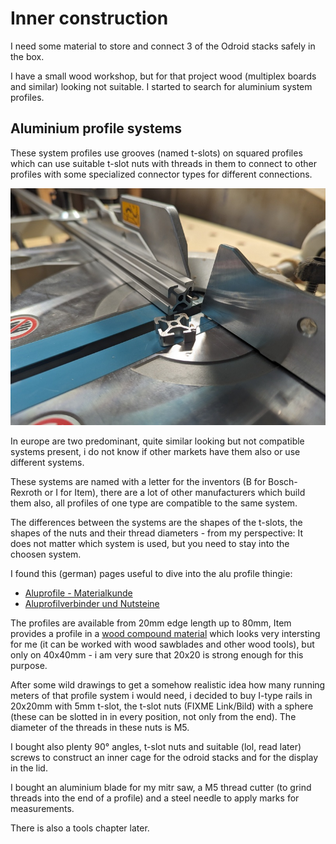 # Inner construction 

I need some material to store and connect 3 of the Odroid stacks safely in the
box. 

I have a small wood workshop, but for that project wood (multiplex boards and
similar) looking not suitable.  I started to search for aluminium system
profiles. 

## Aluminium profile systems

These system profiles use grooves (named t-slots) on squared profiles which can
use suitable t-slot nuts with threads in them to connect to other profiles with
some specialized connector types for different connections. 

![Aluminium profile system, i-type)](pics/aluprofile_sm.jpg)

In europe are two predominant, quite similar looking but not compatible
systems present, i do not know if other markets have them also or use different
systems. 

These systems are named with a letter for the inventors (B for Bosch-Rexroth
or I for Item), there are a lot of other manufacturers which build them also,
all profiles of one type are compatible to the same system.

The differences between the systems are the shapes of the t-slots, the shapes
of the nuts and their thread diameters - from my perspective: It does not
matter which system is used, but you need to stay into the choosen system.

I found this (german) pages useful to dive into the alu profile thingie:
- [Aluprofile - Materialkunde](https://www.franzek.com/aluprofile-materialkunde)
- [Aluprofilverbinder und Nutsteine](https://www.franzek.com/aluprofilverbinder-und-nutensteine-camper-ausbau/)

The profiles are available from 20mm edge length up to 80mm, Item provides a
profile in a [wood compound
material](https://www.item24.com/de-de/profil-kh-8-40x40-anthrazit-62686) which
looks very intersting for me (it can be worked with wood sawblades and other
wood tools), but only on 40x40mm - i am very sure that 20x20 is strong enough
for this purpose.

After some wild drawings to get a somehow realistic idea how many running
meters of that profile system i would need, i decided to buy  I-type rails in
20x20mm with 5mm t-slot, the t-slot nuts (FIXME Link/Bild) with a sphere (these
can be slotted in in every position, not only from the end). The diameter of
the threads in these nuts is M5.

I bought also plenty 90° angles, t-slot nuts and suitable (lol, read later)
screws to construct an inner cage for the odroid stacks and for the display in
the lid.

I bought an aluminium blade for my mitr saw, a M5 thread cutter (to grind
threads into the end of a profile) and a steel needle to apply marks for
measurements.

There is also a tools chapter later.

